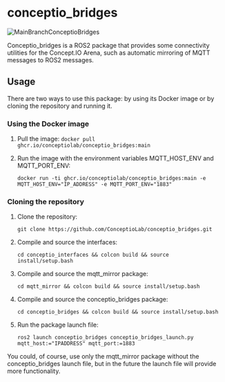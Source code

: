 # conceptio_bridges 
![MainBranchConceptioBridges](https://github.com/ConceptioLab/conceptio_bridges/actions/workflows/docker-image.yml/badge.svg?branch=main)

Conceptio_bridges is a ROS2 package that provides some connectivity utilities for the Concept.IO Arena, such as automatic mirroring of MQTT messages to ROS2 messages.

## Usage

There are two ways to use this package: by using its Docker image or by cloning the repository and running it. 


### Using the Docker image

1. Pull the image:
     `docker pull ghcr.io/conceptiolab/conceptio_bridges:main`

2. Run the image with the environment variables MQTT_HOST_ENV and MQTT_PORT_ENV:
   
    `docker run -ti ghcr.io/conceptiolab/conceptio_bridges:main -e MQTT_HOST_ENV="IP_ADDRESS" -e MQTT_PORT_ENV="1883"`


### Cloning the repository

1. Clone the repository:
   
   `git clone https://github.com/ConceptioLab/conceptio_bridges.git`

3. Compile and source the interfaces:
   
   `cd conceptio_interfaces && colcon build && source install/setup.bash`

5. Compile and source the mqtt_mirror package:
   
   `cd mqtt_mirror && colcon build && source install/setup.bash`

7. Compile and source the conceptio_bridges package:
   
   `cd conceptio_bridges && colcon build && source install/setup.bash`

9. Run the package launch file:
    
   `ros2 launch conceptio_bridges conceptio_bridges_launch.py mqtt_host:="IPADDRESS" mqtt_port:=1883`

You could, of course, use only the mqtt_mirror package without the conceptio_bridges launch file, but in the future the launch file will provide more functionality. 
